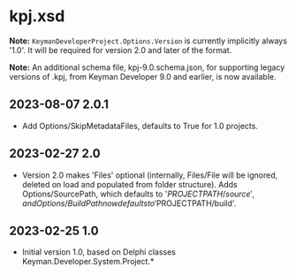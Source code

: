 # kpj.xsd

**Note:** `KeymanDeveloperProject.Options.Version` is currently implicitly
always '1.0'. It will be required for version 2.0 and later of the format.

**Note:** An additional schema file, kpj-9.0.schema.json, for supporting legacy
  versions of .kpj, from Keyman Developer 9.0 and earlier, is now available.

## 2023-08-07 2.0.1
* Add Options/SkipMetadataFiles, defaults to True for 1.0 projects.

## 2023-02-27 2.0
* Version 2.0 makes 'Files' optional (internally, Files/File will be ignored,
  deleted on load and populated from folder structure). Adds Options/SourcePath,
  which defaults to '$PROJECTPATH/source', and Options/BuildPath now defaults to
  '$PROJECTPATH/build'.

## 2023-02-25 1.0
* Initial version 1.0, based on Delphi classes Keyman.Developer.System.Project.*
